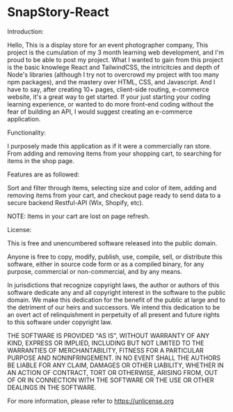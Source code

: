 # SnapStory-React

Introduction:

Hello, This is a display store for an event photographer company, This project is the 
cumulation of my 3 month learning web development, and I'm proud to be able to post my project.
What I wanted to gain from this project is the basic knowlege React and TailwindCSS, 
the intricitcies and depth of Node's libraries 
(although I try not to overcrowd my project with too many npm packages), 
and the mastery over HTML, CSS, and Javascript. And I have to say, 
after creating 10+ pages, client-side routing, e-commerce website, 
it's a great way to get started. 
If your just starting your coding learning experience, 
or wanted to do more front-end coding without the fear of building an API,
I would suggest creating an e-commerce application.


Functionality:

I purposely made this application as if it were a commercially ran store.
From adding and removing items from your shopping cart, to searching for items in the shop page.

Features are as followed:

Sort and filter through items, selecting size and color of item,
adding and removing items from your cart, and checkout page ready to send data 
to a secure backend Restful-API (Wix, Shopify, etc).

NOTE:
Items in your cart are lost on page refresh. 


License:

This is free and unencumbered software released into the public domain.

Anyone is free to copy, modify, publish, use, compile, sell, or
distribute this software, either in source code form or as a compiled
binary, for any purpose, commercial or non-commercial, and by any
means.

In jurisdictions that recognize copyright laws, the author or authors
of this software dedicate any and all copyright interest in the
software to the public domain. We make this dedication for the benefit
of the public at large and to the detriment of our heirs and
successors. We intend this dedication to be an overt act of
relinquishment in perpetuity of all present and future rights to this
software under copyright law.

THE SOFTWARE IS PROVIDED "AS IS", WITHOUT WARRANTY OF ANY KIND,
EXPRESS OR IMPLIED, INCLUDING BUT NOT LIMITED TO THE WARRANTIES OF
MERCHANTABILITY, FITNESS FOR A PARTICULAR PURPOSE AND NONINFRINGEMENT.
IN NO EVENT SHALL THE AUTHORS BE LIABLE FOR ANY CLAIM, DAMAGES OR
OTHER LIABILITY, WHETHER IN AN ACTION OF CONTRACT, TORT OR OTHERWISE,
ARISING FROM, OUT OF OR IN CONNECTION WITH THE SOFTWARE OR THE USE OR
OTHER DEALINGS IN THE SOFTWARE.

For more information, please refer to <https://unlicense.org>

